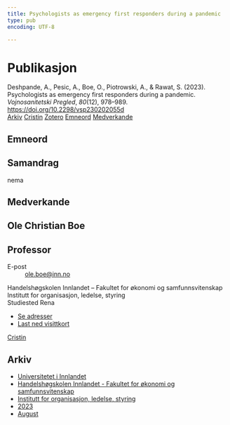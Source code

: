 ```yaml
---
title: Psychologists as emergency first responders during a pandemic
type: pub
encoding: UTF-8

---
```

<h1>Publikasjon</h1>
<article id="csl-bib-container-XKZNTUF2" class="csl-bib-container">
  <div class="csl-bib-body"> <div class="csl-entry">Deshpande, A., Pesic, A., Boe, O., Piotrowski, A., &#38; Rawat, S. (2023). Psychologists as emergency first responders during a pandemic. <i>Vojnosanitetski Pregled</i>, <i>80</i>(12), 978–989. <a href="https://doi.org/10.2298/vsp230202055d">https://doi.org/10.2298/vsp230202055d</a></div> </div>
  <div class="csl-bib-buttons">
    <a href="#taxonomy-article-XKZNTUF2" alt="archive" class="csl-bib-button">Arkiv</a>
    <a href="https://app.cristin.no/results/show.jsf?id=2167687" alt="Cristin" class="csl-bib-button">Cristin</a>
    <a href="http://zotero.org/groups/5881554/items/XKZNTUF2" alt="Zotero" class="csl-bib-button">Zotero</a>
    <a href="#keywords-article-XKZNTUF2" alt="keywords" class="csl-bib-button">Emneord</a>
    <a href="#contributors-article-XKZNTUF2" alt="contributors" class="csl-bib-button">Medverkande</a>
  </div>
  <div id="csl-bib-meta-container-XKZNTUF2"></div>
</article>
<div id="csl-bib-meta-XKZNTUF2" class="csl-bib-meta">
  <article id="keywords-article-XKZNTUF2" class="keywords-article">
    <h1>Emneord</h1>
    
  </article>
  <article id="abstract-article-XKZNTUF2" class="abstract-article">
    <h1>Samandrag</h1>
    nema
  </article>
  <article id="contributors-article-XKZNTUF2" class="contributors-article">
    <h1>Medverkande</h1>
    <div class="personas"> <div class="vrtx-hinn-person-card"> <div class="photo"> <i class="lar la-user-circle missing-person"></i> </div> <div class="info"> <hgroup><h1>Ole Christian Boe</h1> <h2>Professor</h2> </hgroup><dl> <dt>E-post</dt> <dd> <a href="mailto:ole.boe@inn.no">ole.boe@inn.no</a> </dd> </dl> <p> Handelshøgskolen Innlandet – Fakultet for økonomi og samfunnsvitenskap<br> Institutt for organisasjon, ledelse, styring<br> Studiested Rena </p> <ul class="vrtx-hinn-links"> <li><a href="https://www.inn.no/finn-en-ansatt/ole-boe.html#vrtx-hinn-addresses">Se adresser</a></li> <li><a href="https://www.inn.no/finn-en-ansatt/ole-boe.html?vrtx=vcf">Last ned visittkort</a></li> </ul> </div> </div> <a href="https://app.cristin.no/persons/show.jsf?id=603087" alt="Cristin URL" class="personas-cristin">Cristin</a> </div>
  </article>
  <article id="taxonomy-article-XKZNTUF2" class="taxonomy-article">
    <h1>Arkiv</h1>
    <ul>
      <li>
        <a href="/nn/archive/?key=3DCRN523">Universitetet i Innlandet</a>
      </li>
      <li>
        <a href="/nn/archive/?key=DU8Q9LN9">Handelshøgskolen Innlandet - Fakultet for økonomi og samfunnsvitenskap</a>
      </li>
      <li>
        <a href="/nn/archive/?key=4LUWR3ZM">Institutt for organisasjon, ledelse, styring</a>
      </li>
      <li>
        <a href="/nn/archive/?key=THVQJFRI">2023</a>
      </li>
      <li>
        <a href="/nn/archive/?key=D9DGSFA7">August</a>
      </li>
    </ul>
  </article>
</div>
